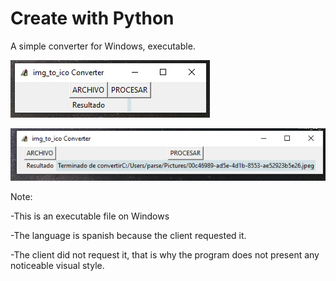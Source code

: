 # Create with Python
A simple converter for Windows, executable.


![image program](image_to_ico.jpg)

![image program](image_to_ico_ok.jpg)

Note: 

-This is an executable file on Windows

-The language is spanish because the client requested it.

-The client did not request it, that is why the program does not present any noticeable visual style.
